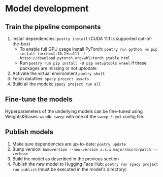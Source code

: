 # Model development

## Train the pipeline components

1. Install dependencies: `poetry install` (CUDA 11.1 is supported out-of-the-box)
    - To enable full GPU usage install PyTorch: `poetry run python -m pip install torch==1.10.2+cu111 -f https://download.pytorch.org/whl/torch_stable.html`
    - Run `poetry run pip install -U pip setuptools wheel` if these packages are missing or not uptodate
2. Activate the virtual environment `poetry shell`
3. Fetch datafiles: `spacy project assets` 
4. Build all the models: `spacy project run all`

## Fine-tune the models

Hyperparameters of the underlying models can be fine-tuned using Weights&Biases: `wandb sweep` with one of the `sweep_*.yml` config file.

## Publish models

1. Make sure dependencies are up-to-date: `poetry update`
2. Bump version: `bumpversion --new-version x.x.x major/micro/patch --verbose`
3. Build the model as described in the previous section
4. Publish the new model to Hugging Face Hub: `poetry run spacy project run publish` (must be executed in the model's directory)
